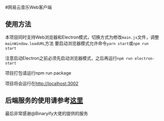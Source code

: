 #网易云音乐Web客户端

## 使用方法

本项目同时支持Web浏览器和Electron模式，切换方式为修改`main.js`文件，调整`mainWindow.loadURL`方法
要启动浏览器模式允许命令`yarn start`或`npm run start`

注意启动Electron之前必须先启动浏览器模式，之后再运行`npm run electron-start`

项目打包请运行npm run package

项目将会运行在[http://localhost:3002](http://localhost:3000)

## 后端服务的使用请参考[这里](https://github.com/Binaryify/NeteaseCloudMusicApi)
最后非常感谢@Binaryify大佬的提供的服务


